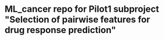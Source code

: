 # ML_cancer repo for Pilot1 subproject "Selection of pairwise features for drug response prediction"
